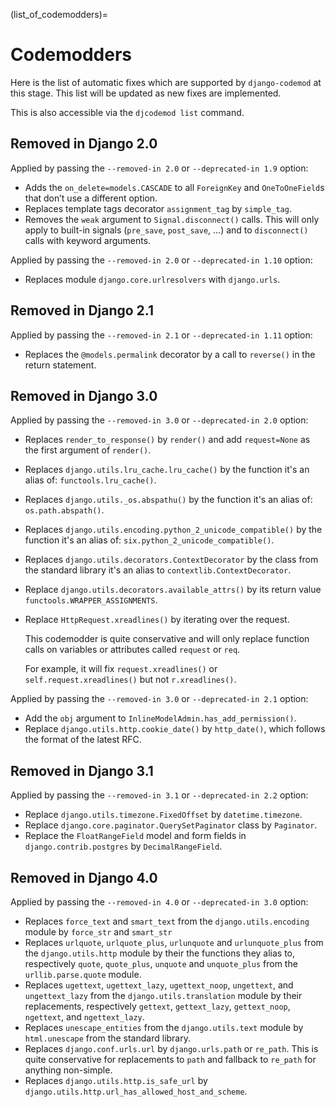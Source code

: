 (list_of_codemodders)=

# Codemodders

Here is the list of automatic fixes which are supported by `django-codemod`
at this stage. This list will be updated as new fixes are implemented.

This is also accessible via the `djcodemod list` command.

## Removed in Django 2.0

Applied by passing the `--removed-in 2.0` or `--deprecated-in 1.9` option:

- Adds the `on_delete=models.CASCADE` to all `ForeignKey` and `OneToOneField`s
  that don’t use a different option.
- Replaces template tags decorator `assignment_tag` by `simple_tag`.
- Removes the `weak` argument to `Signal.disconnect()` calls. This will only
  apply to built-in signals (`pre_save`, `post_save`, ...) and to `disconnect()`
  calls with keyword arguments.

Applied by passing the `--removed-in 2.0` or `--deprecated-in 1.10` option:

- Replaces module `django.core.urlresolvers` with `django.urls`.

## Removed in Django 2.1

Applied by passing the `--removed-in 2.1` or `--deprecated-in 1.11` option:

- Replaces the `@models.permalink` decorator by a call to `reverse()`
  in the return statement.

## Removed in Django 3.0

Applied by passing the `--removed-in 3.0` or `--deprecated-in 2.0` option:

- Replaces `render_to_response()` by `render()` and add `request=None`
  as the first argument of `render()`.
- Replaces `django.utils.lru_cache.lru_cache()` by the function it's
  an alias of: `functools.lru_cache()`.
- Replaces `django.utils._os.abspathu()` by the function it's an
  alias of: `os.path.abspath()`.
- Replaces `django.utils.encoding.python_2_unicode_compatible()` by
  the function it's an alias of: `six.python_2_unicode_compatible()`.
- Replaces `django.utils.decorators.ContextDecorator` by the class
  from the standard library it's an alias to
  `contextlib.ContextDecorator`.
- Replace `django.utils.decorators.available_attrs()` by its return
  value `functools.WRAPPER_ASSIGNMENTS`.
- Replace `HttpRequest.xreadlines()` by iterating over the request.

  This codemodder is quite conservative and will only replace function
  calls on variables or attributes called `request` or `req`.

  For example, it will fix `request.xreadlines()` or `self.request.xreadlines()`
  but not `r.xreadlines()`.

Applied by passing the `--removed-in 3.0` or `--deprecated-in 2.1` option:

- Add the `obj` argument to `InlineModelAdmin.has_add_permission()`.
- Replace `django.utils.http.cookie_date()` by `http_date()`, which follows
  the format of the latest RFC.

## Removed in Django 3.1

Applied by passing the `--removed-in 3.1` or `--deprecated-in 2.2` option:

- Replace `django.utils.timezone.FixedOffset` by `datetime.timezone`.
- Replace `django.core.paginator.QuerySetPaginator` class by `Paginator`.
- Replace the `FloatRangeField` model and form fields in
  `django.contrib.postgres` by `DecimalRangeField`.

## Removed in Django 4.0

Applied by passing the `--removed-in 4.0` or `--deprecated-in 3.0` option:

- Replaces `force_text` and `smart_text` from the
  `django.utils.encoding` module by `force_str` and `smart_str`
- Replaces `urlquote`, `urlquote_plus`, `urlunquote` and
  `urlunquote_plus` from the `django.utils.http` module by their the
  functions they alias to, respectively `quote`, `quote_plus`,
  `unquote` and `unquote_plus` from the `urllib.parse.quote` module.
- Replaces `ugettext`, `ugettext_lazy`, `ugettext_noop`, `ungettext`,
  and `ungettext_lazy` from the `django.utils.translation` module by
  their replacements, respectively `gettext`, `gettext_lazy`,
  `gettext_noop`, `ngettext`, and `ngettext_lazy`.
- Replaces `unescape_entities` from the `django.utils.text` module by
  `html.unescape` from the standard library.
- Replaces `django.conf.urls.url` by `django.urls.path` or `re_path`.
  This is quite conservative for replacements to `path` and fallback
  to `re_path` for anything non-simple.
- Replaces `django.utils.http.is_safe_url` by
  `django.utils.http.url_has_allowed_host_and_scheme`.
